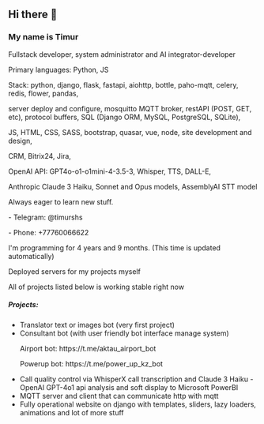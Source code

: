 ## Hi there 👋
### My name is Timur
<p>Fullstack developer, system administrator and AI integrator-developer</p>
<p>Primary languages: Python, JS</p>

<p>Stack: python, django, flask, fastapi, aiohttp, bottle, paho-mqtt, celery, redis, flower, pandas, </p>
<p>server deploy and configure, mosquitto MQTT broker, restAPI (POST, GET, etc), protocol buffers, SQL (Django ORM, MySQL, PostgreSQL, SQLite), </p>
<p>JS, HTML, CSS, SASS, bootstrap, quasar, vue, node, site development and design, </p>
<p>CRM, Bitrix24, Jira, </p>
<p>OpenAI API: GPT4o-o1-o1mini-4-3.5-3, Whisper, TTS, DALL-E, </p>
<p>Anthropic Claude 3 Haiku, Sonnet and Opus models, AssemblyAI STT model</p>

<p>Always eager to learn new stuff.</p>
<p>- Telegram: @timurshs</p>
<p>- Phone: +77760066622</p>

<p>I'm programming for <bold><!-- posts -->4 years and 9 months.<!-- /posts --> (This time is updated automatically)</bold></p>

<p>Deployed servers for my projects myself</p>
<p>All of projects listed below is working stable right now</p>

##### Projects:
- Translator text or images bot (very first project)
- Consultant bot (with user friendly bot interface manage system)
    <p>Airport bot: https://t.me/aktau_airport_bot</p>
    <p>Powerup bot: https://t.me/power_up_kz_bot</p>
- Call quality control via WhisperX call transcription and Claude 3 Haiku - OpenAI GPT-4o1 api analysis and soft display to Microsoft PowerBI
- MQTT server and client that can communicate http with mqtt
- Fully operational website on django with templates, sliders, lazy loaders, animations and lot of more stuff
